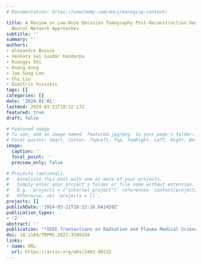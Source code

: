 ```yaml
---
# Documentation: https://wowchemy.com/docs/managing-content/

title: A Review on Low-Dose Emission Tomography Post-Reconstruction Denoising With
  Neural Network Approaches
subtitle: ''
summary: ''
authors:
- Alexandre Bousse
- Venkata Sai Sundar Kandarpa
- Kuangyu Shi
- Kuang Gong
- Jae Sung Lee
- Chi Liu
- Dimitris Visvikis
tags: []
categories: []
date: '2024-01-01'
lastmod: 2024-03-21T18:22:17Z
featured: true
draft: false

# Featured image
# To use, add an image named `featured.jpg/png` to your page's folder.
# Focal points: Smart, Center, TopLeft, Top, TopRight, Left, Right, BottomLeft, Bottom, BottomRight.
image:
  caption: ''
  focal_point: ''
  preview_only: false

# Projects (optional).
#   Associate this post with one or more of your projects.
#   Simply enter your project's folder or file name without extension.
#   E.g. `projects = ["internal-project"]` references `content/project/deep-learning/index.md`.
#   Otherwise, set `projects = []`.
projects: []
publishDate: '2024-03-21T18:22:16.641459Z'
publication_types:
- '2'
abstract: ''
publication: '*IEEE Transactions on Radiation and Plasma Medical Sciences*'
doi: 10.1109/TRPMS.2023.3349194
links:
- name: URL
  url: https://arxiv.org/abs/2401.00232
---
```

